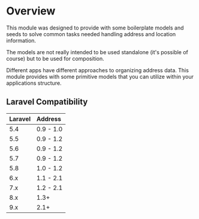 # Overview

This module was designed to provide with some boilerplate models and
seeds to solve common tasks needed handling address and location
information.

The models are not really intended to be used standalone (it's possible
of course) but to be used for composition.

Different apps have different approaches to organizing address data.
This module provides with some primitive models that you can utilize
within your applications structure.

## Laravel Compatibility

| Laravel | Address   |
|:--------|:----------|
| 5.4     | 0.9 - 1.0 |
| 5.5     | 0.9 - 1.2 |
| 5.6     | 0.9 - 1.2 |
| 5.7     | 0.9 - 1.2 |
| 5.8     | 1.0 - 1.2 |
| 6.x     | 1.1 - 2.1 |
| 7.x     | 1.2 - 2.1 |
| 8.x     | 1.3+      |
| 9.x     | 2.1+      |
